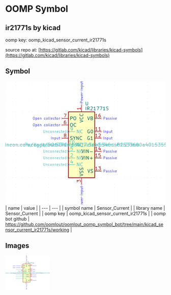 # OOMP Symbol  
## ir21771s  by kicad  
  
oomp key: oomp_kicad_sensor_current_ir21771s  
  
source repo at: [https://gitlab.com/kicad/libraries/kicad-symbols](https://gitlab.com/kicad/libraries/kicad-symbols)  
## Symbol  
  
[![working.png](working_600.png)](working.png)  
| name | value | 
| --- | --- | 
| symbol name | Sensor_Current | 
| library name | Sensor_Current | 
| oomp key | oomp_kicad_sensor_current_ir21771s | 
| oomp bot github | https://github.com/oomlout/oomlout_oomp_symbol_bot/tree/main/kicad_sensor_current_ir21771s/working | 
## Images  
  
[![working.png](working_140.png)](working.png)  
